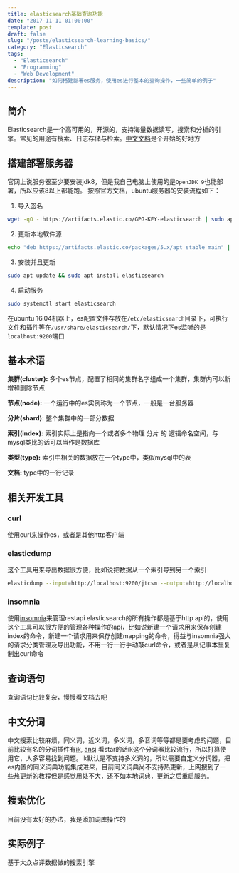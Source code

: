 ```yaml
---
title: elasticsearch基础查询功能
date: "2017-11-11 01:00:00"
template: post
draft: false
slug: "/posts/elasticsearch-learning-basics/"
category: "Elasticsearch"
tags:
  - "Elasticsearch"
  - "Programming"
  - "Web Development"
description: "如何搭建部署es服务，使用es进行基本的查询操作，一些简单的例子"
---
```


## 简介
Elasticsearch是一个高可用的，开源的，支持海量数据读写，搜索和分析的引擎。常见的用途有搜索、日志存储与检索。[中文文档](https://www.elastic.co/guide/cn/elasticsearch/guide/current/foreword_id.html)是个开始的好地方

## 搭建部署服务器
官网上说服务器至少要安装jdk8，但是我自己电脑上使用的是`OpenJDK 9`也能部署，所以应该8以上都能跑。
按照官方文档，ubuntu服务器的安装流程如下：
1. 导入签名
```bash
wget -qO - https://artifacts.elastic.co/GPG-KEY-elasticsearch | sudo apt-key add -
```
2. 更新本地软件源
```bash
echo "deb https://artifacts.elastic.co/packages/5.x/apt stable main" | sudo tee -a /etc/apt/sources.list.d/elastic-5.x.list
```
3. 安装并且更新
```bash
sudo apt update && sudo apt install elasticsearch
```
4. 启动服务
```bash
sudo systemctl start elasticsearch
```
在ubuntu 16.04机器上，es配置文件存放在`/etc/elasticsearch`目录下，可执行文件和插件等在`/usr/share/elasticsearch/`下，默认情况下es监听的是`localhost:9200`端口

## 基本术语
**集群(cluster):**
多个es节点，配置了相同的集群名字组成一个集群，集群内可以新增和删除节点

**节点(node):**
一个运行中的es实例称为一个节点，一般是一台服务器

**分片(shard):**
整个集群中的一部分数据

**索引(index):**
索引实际上是指向一个或者多个物理 分片 的 逻辑命名空间，与mysql类比的话可以当作是数据库

**类型(type):**
索引中相关的数据放在一个type中，类似mysql中的表

**文档:**
type中的一行记录

## 相关开发工具
### curl

使用curl来操作es，或者是其他http客户端

### elasticdump

这个工具用来导出数据很方便，比如说把数据从一个索引导到另一个索引
```bash
elasticdump --input=http://localhost:9200/jtcsm --output=http://localhost:9200/jtcsm_nlp --type=data
```

### insomnia

使用[insomnia](https://insomnia.rest/)来管理restapi
elasticsearch的所有操作都是基于http api的，使用这个工具可以很方便的管理各种操作的api，比如说新建一个请求用来保存创建index的命令，新建一个请求用来保存创建mapping的命令，得益与insomnia强大的请求分类管理及导出功能，不用一行一行手动敲curl命令，或者是从记事本里复制出curl命令


## 查询语句
查询语句比较复杂，慢慢看文档去吧

## 中文分词
中文搜索比较麻烦，同义词，近义词，多义词，多音词等等都是要考虑的问题，目前比较有名的分词插件有[ik](#), [ansj](#)
看star的话ik这个分词器比较流行，所以打算使用它，人多容易找到问题。ik默认是不支持多义词的，所以需要自定义分词器，把es内置的同义词典功能集成进来，目前同义词典尚不支持热更新，上网搜到了一些热更新的教程但是感觉用处不大，还不如本地词典，更新之后重启服务。

## 搜索优化
目前没有太好的办法，我是添加词库操作的

## 实际例子
基于大众点评数据做的搜索引擎

